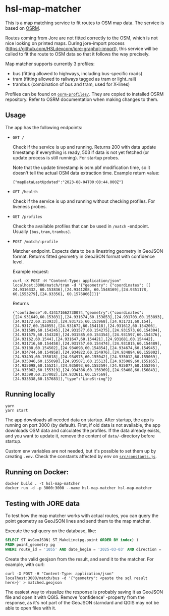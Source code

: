 # hsl-map-matcher

This is a map matching service to fit routes to OSM map data. The service is based on [OSRM](https://project-osrm.org/).

Routes coming from Jore are not fitted correctly to the OSM, which is not nice looking on printed maps. During jore-import process (https://github.com/HSLdevcom/jore-graphql-import), this service will be called to fit the route to OSM data so that it follows the way precisely.

Map matcher supports currently 3 profiles:
- bus (fitting allowed to highways, including bus-specific roads)
- tram (fitting allowed to railways tagged as tram or light_rail)
- trambus (combination of bus and tram, used for X-lines)

Profiles can be found on [`osrm-profiles/`](osrm-profiles/). They are copied to installed OSRM repository. Refer to OSRM documentation when making changes to them.

## Usage

The app has the following endpoints:

- `GET /`

  Check if the service is up and running. Returns 200 with data update timestamp if everything is ready, 503 if data is not yet fetched (or update process is still running). For startup probes.

  Note that the update timestamp is osm.pbf modification time, so it doesn't tell the actual OSM data extraction time.
  Example return value:
  ```
  {"mapDataLastUpdated":"2023-08-04T00:08:44.000Z"}
  ```

- `GET /health`

  Check if the service is up and running without checking profiles. For liveness probes.

- `GET /profiles`

  Check the available profiles that can be used in `/match` -endpoint. Usually `[bus,tram,trambus]`.

- `POST /match/:profile`

  Matcher endpoint. Expects data to be a linestring geometry in GeoJSON format. Returns fitted geometry in GeoJSON format with confidence level.

  Example request:
  ```
  curl -X POST -H "Content-Type: application/json" localhost:3000/match/tram -d '{"geometry": {"coordinates": [[
  24.9316332, 60.153836],[24.9341208, 60.1548169],[24.9351178, 60.1553279],[24.933561, 60.1576866]]}}'
  ```

  Returns
  ```
  {"confidence":0.434171662730074,"geometry":{"coordinates":[[24.931649,60.153831],[24.931674,60.153853],[24.931703,60.153893],[24.93172,60.153933],[24.931725,60.153968],[24.931721,60.154],[24.9317,60.154055],[24.931672,60.154118],[24.931612,60.154206],[24.931589,60.154245],[24.931577,60.154275],[24.931573,60.154304],[24.931575,60.154328],[24.931585,60.154354],[24.931597,60.154376],[24.93162,60.1544],[24.931647,60.154421],[24.931681,60.154442],[24.931716,60.154458],[24.931757,60.154474],[24.931815,60.154489],[24.93188,60.154502],[24.934098,60.154854],[24.934674,60.154945],[24.934744,60.154958],[24.934822,60.154976],[24.934894,60.155002],[24.93493,60.155018],[24.934975,60.155042],[24.935012,60.155069],[24.935046,60.155098],[24.935071,60.15513],[24.935089,60.155165],[24.935098,60.15521],[24.935093,60.155259],[24.935077,60.155295],[24.935062,60.155319],[24.934386,60.156369],[24.93408,60.156843],[24.93398,60.157002],[24.933611,60.157569],[24.933538,60.157683]],"type":"LineString"}}
  ```

## Running locally
```
yarn
yarn start
```

The app downloads all needed data on startup. After startup, the app is running on port 3000 (by default).
First, if old data is not available, the app downloads OSM data and calculates the profiles. If the data already exists, and you want to update it, remove the content of `data/`-directory before startup.

Custom env variables are not needed, but it's possible to set them up by creating `.env`. Check the constants affected by env on [`src/constants.js`](src/constants.js).

## Running on Docker:

```
docker build . -t hsl-map-matcher
docker run -d -p 3000:3000 --name hsl-map-matcher hsl-map-matcher
```

## Testing with JORE data

To test how the map matcher works with actual routes, you can query the point geometry as GeoJSON lines and send them to the map matcher.

Execute the sql query on the database, like:

```sql
SELECT ST_AsGeoJSON( ST_MakeLine(pg.point ORDER BY index) )
FROM point_geometry pg
WHERE route_id = '1055' AND date_begin = '2025-03-03' AND direction = '1' 
```

Create the valid geojson from the result, and send it to the matcher. For example, with curl:

```
curl -X POST -H "Content-Type: application/json" localhost:3000/match/bus -d '{"geometry": <paste the sql result here>}' > matched.geojson
```

The easiest way to visualize the response is probably saving it as GeoJSON file and open it with QGIS. Remove 'confidence' -property from the response, as it's not part of the GeoJSON starndard and QGIS may not be able to open files with it.

